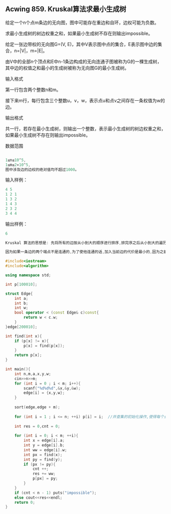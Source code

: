 
## Acwing 859. Kruskal算法求最小生成树

给定一个n个点m条边的无向图，图中可能存在重边和自环，边权可能为负数。

求最小生成树的树边权重之和，如果最小生成树不存在则输出impossible。

给定一张边带权的无向图G=(V, E)，其中V表示图中点的集合，E表示图中边的集合，n=|V|，m=|E|。

由V中的全部n个顶点和E中n-1条边构成的无向连通子图被称为G的一棵生成树，其中边的权值之和最小的生成树被称为无向图G的最小生成树。

输入格式

第一行包含两个整数n和m。

接下来m行，每行包含三个整数u，v，w，表示点u和点v之间存在一条权值为w的边。

输出格式

共一行，若存在最小生成树，则输出一个整数，表示最小生成树的树边权重之和，如果最小生成树不存在则输出impossible。

数据范围
```c++

1≤n≤10^5,
1≤m≤2∗10^5,
图中涉及边的边权的绝对值均不超过1000。

```

输入样例：
```c++
4 5
1 2 1
1 3 2
1 4 3
2 3 2
3 4 4
```
输出样例：
```c++
6
```
```c++
Kruskal 算法的思想是: 先将所有的边按从小到大的顺序进行排序,排完序之后从小到大的遍历一遍所有的边,如果当前遍历到的边的两端的端点不是连通的,也就是不在一个集合中的话,就加入这条边。

因为如果一条边的两个端点不是连通的,为了使他连通的话,加入当前边的代价是最小的,因为之前对所有的边进行了从小到大的排序了。
 ```
```c++
#include<iostream>
#include<algorithm>

using namespace std;

int p[100010];

struct Edge{
    int a;
    int b;
    int w;
    bool operator < (const Edge& c)const{
        return w < c.w;
    }
}edge[200010];

int find(int x){
    if (p[x] != x){
        p[x] = find(p[x]);
    }
    return p[x];
}

int main(){
    int n,m,a,x,y,w;
    cin>>n>>m;
    for (int i = 0 ; i < m; i++){
        scanf("%d%d%d",&x,&y,&w);
        edge[i] = {x,y,w};
    }
    
    sort(edge,edge + m);
    
    for (int i = 1 ; i <= n; ++i) p[i] = i;  //并查集的初始化操作,使得每个点的父亲结点都是自己
    
    int res = 0,cnt = 0;
    
    for (int i = 0; i < m; ++i){
        int x = edge[i].a;
        int y = edge[i].b;
        int ww = edge[i].w;
        int px = find(x);
        int py = find(y);
        if (px != py){
            cnt ++;
            res += ww;
            p[px] = py;
        }
    }
    if (cnt < n - 1) puts("impossible");
    else cout<<res<<endl;
    return 0;
}
```
